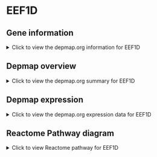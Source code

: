 <h1>EEF1D</h1>

<h2>Gene information</h2>
<details>
  <summary>Click to view the depmap.org information for EEF1D</summary>
  <iframe src="https://depmap.org/portal/gene/EEF1D?tab=about" style="border:none;width:100%;height:800px"></iframe>
</details>

<h2>Depmap overview</h2>
<details>
  <summary>Click to view the depmap.org summary for EEF1D</summary>
  <iframe src="https://depmap.org/portal/gene/EEF1D?tab=overview" style="border:none;width:100%;height:800px"></iframe>
</details>

<h2>Depmap expression</h2>
<details>
  <summary>Click to view the depmap.org expression data for EEF1D</summary>
  <iframe src="https://depmap.org/portal/gene/EEF1D?tab=characterization" style="border:none;width:100%;height:800px"></iframe>
</details>



<h2>Reactome Pathway diagram</h2>
<details>
  <summary>Click to view Reactome pathway for EEF1D</summary>
  <p>Eukaryotic Translation Elongation</p>
  <iframe src="https://reactome.org/PathwayBrowser/#/R-HSA-156842" style="border:none;width:100%;height:800px"></iframe>
</details>



